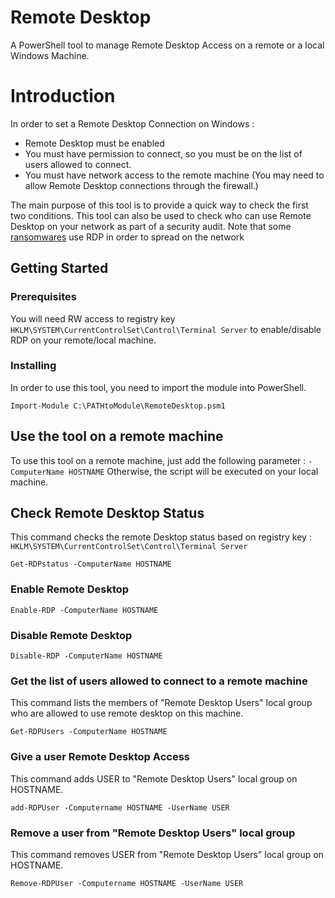 # Remote Desktop

A PowerShell tool to manage Remote Desktop Access on a remote or a local Windows Machine.

# Introduction

In order to set a Remote Desktop Connection on Windows :
* Remote Desktop must be enabled
* You must have permission to connect, so you must be on the list of users allowed to connect.
* You must have network access to the remote machine (You may need to allow Remote Desktop connections through the firewall.)

The main purpose of this tool is to provide a quick way to check the first two conditions.
This tool can also be used to check who can use Remote Desktop on your network as part of a security audit.
Note that some [ransomwares](https://nakedsecurity.sophos.com/2018/12/18/after-samsam-ryuk-shows-targeted-ransomware-is-still-evolving/) use RDP in order to spread on the network

## Getting Started

### Prerequisites

You will need RW access to registry key ```HKLM\SYSTEM\CurrentControlSet\Control\Terminal Server``` to enable/disable RDP on your remote/local machine.

### Installing

In order to use this tool, you need to import the module into PowerShell.

```
Import-Module C:\PATHtoModule\RemoteDesktop.psm1
```


## Use the tool on a remote machine

To use this tool on a remote machine, just add the following parameter : ```-ComputerName HOSTNAME```
Otherwise, the script will be executed on your local machine.

## Check Remote Desktop Status

This command checks the remote Desktop status based on registry key : ```HKLM\SYSTEM\CurrentControlSet\Control\Terminal Server```

```
Get-RDPstatus -ComputerName HOSTNAME
```


### Enable Remote Desktop

```
Enable-RDP -ComputerName HOSTNAME
```

### Disable Remote Desktop

```
Disable-RDP -ComputerName HOSTNAME
```

### Get the list of users allowed to connect to a remote machine

This command lists the members of "Remote Desktop Users" local group who are allowed to use remote desktop on this machine.

```
Get-RDPUsers -ComputerName HOSTNAME
```

### Give a user Remote Desktop Access

This command adds USER to "Remote Desktop Users" local group on HOSTNAME.

```
add-RDPUser -Computername HOSTNAME -UserName USER
```

### Remove a user from "Remote Desktop Users" local group

This command removes USER from "Remote Desktop Users" local group on HOSTNAME.

```
Remove-RDPUser -Computername HOSTNAME -UserName USER
```
